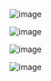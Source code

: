 


![image](https://github.com/Varikollu-Tejassu/miniproject/assets/82580875/3bc51292-57f4-4b32-bb7d-dd677cd5788c)

![image](https://github.com/Varikollu-Tejassu/miniproject/assets/82580875/1da04d37-4da2-4e15-aa87-d850fc919bf5)

![image](https://github.com/Varikollu-Tejassu/miniproject/assets/82580875/fc4e5421-0e7a-4c81-a04f-1c653709a0a9)

![image](https://github.com/Varikollu-Tejassu/miniproject/assets/82580875/eddf16b3-c002-49bb-acad-acf2b1bc59c4)



